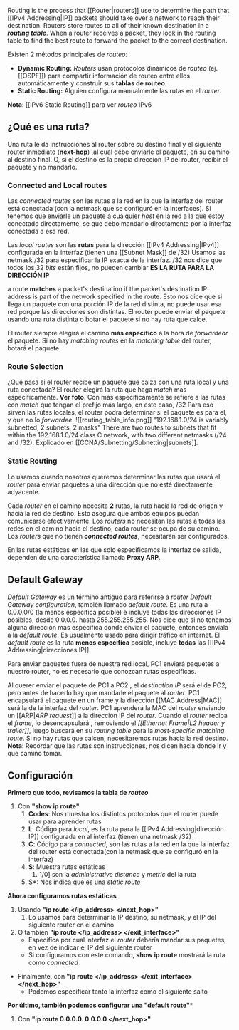 Routing is the process that [[Router|routers]] use to determine the path that [[IPv4 Addressing|IP]] packets should take over a network to reach their destination. 
Routers store routes to all of their known destination in a ***routing table***.
When a router receives a packet, they look in the routing table to find the best route to forward the packet to the correct destination.

Existen 2 métodos principales de *routeo:*
- **Dynamic Routing:** *Routers* usan protocolos dinámicos de *routeo* (ej. [[OSPF]]) para compartir información de routeo entre ellos automáticamente y construir sus **tablas de routeo**.
- **Static Routing:** Alguien configura manualmente las rutas en el *router.*


**Nota**: [[IPv6 Static Routing]] para ver *routeo* IPv6

## ¿Qué es una ruta?

Una ruta le da instrucciones al router sobre su destino final y el siguiente router inmediato (**next-hop**) ,al cual debe enviarle el paquete, en su camino al destino final.
O, si el destino es la propia dirección IP del router, recibir el paquete y no mandarlo.

### Connected and Local routes

Las *connected routes* son las rutas a la red en la que la interfaz del router está conectada (con la netmask que se configuró en la interfaces).
Si tenemos que enviarle un paquete a cualquier *host* en la red a la que estoy conectado directamente, se que debo mandarlo directamente por la interfaz conectada a esa red.

Las *local routes* son las **rutas** para la dirección [[IPv4 Addressing|IPv4]] configurada en la interfaz (tienen una [[Subnet Mask]] de /32)
Usamos las netmask /32 para especificar la IP exacta de la interfaz. /32 nos dice que todos los 32 *bits* están fijos, no pueden cambiar
**ES LA RUTA PARA LA DIRECCIÓN IP**

a route **matches** a packet's destination if the packet's destination IP address is part of the network specified in the route.
Esto nos dice que si llega un paquete con una porción IP de la red distinta, no puede usar esa red porque las direcciones son distintas. El router puede enviar el paquete usando una ruta distinta o botar el paquete si no hay ruta que calce.

El router siempre elegirá el camino **más especifico** a la hora de *forwardear* el paquete.
Si no hay *matching routes* en la *matching table* del router, botará el paquete

### Route Selection
 ¿Qué pasa si el router recibe un paquete que calza con una ruta local y una ruta conectada?
 El router elegirá la ruta que haga *match* mas específicamente. **Ver foto**.
 Con mas específicamente se refiere a las rutas con *match* que tengan el prefijo más largo, en este caso, /32
 Para eso sirven las rutas locales, el router podrá determinar si el paquete es para el, y que no lo *forwardee*.
 ![[routing_table_info.png]]
 "192.168.1.0/24 is variably subnetted, 2 subnets, 2 masks"
 There are two routes to subnets that fit within the 192.168.1.0/24 class C network, with two different netmasks (/24 and /32).
 Explicado en [[CCNA/Subnetting/Subnetting|subnets]].

### Static Routing

Lo usamos cuando nosotros queremos determinar las rutas que usará el *router* para enviar paquetes a una dirección que no esté directamente adyacente.

Cada *router* en el camino necesita **2** rutas, la ruta hacia la red de origen y hacia la red de destino.
Esto asegura que ambos equipos puedan comunicarse efectivamente.
Los *routers* no necesitan las rutas a todas las redes en el camino hacia el destino, cada router se ocupa de su camino.
Los *routers* que no tienen ***connected routes***, necesitarán ser configurados.

En las rutas estáticas en las que solo especificamos la interfaz de salida, dependen de una característica llamada **Proxy ARP**.

## Default Gateway

*Default Gateway* es un término antiguo para referirse a *router*
*Default Gateway configuration*, también llamado *default route*.
Es una ruta a 0.0.0.0/0 (la menos específica posible) e incluye todas las direcciones IP posibles, desde 0.0.0.0. hasta 255.255.255.255. Nos dice que si no tenemos alguna dirección más especifica donde enviar el paquete, entonces envíala a la *default route*. 
Es usualmente usado para dirigir tráfico en internet.
El *default route* es la ruta **menos especifica** posible, incluye **todas** las [[IPv4 Addressing|direcciones IP]]. 
 
Para enviar paquetes fuera de nuestra red local, PC1 enviará paquetes a nuestro router, no es necesario que conozcan rutas específicas.


Al querer enviar el paquete de PC1 a PC2 , el *destination IP* será el de PC2, pero antes de hacerlo hay que mandarle el paquete al *router*. PC1 encapsulará el paquete en un frame y la dirección [[MAC Address|MAC]] será la de la interfaz del *router*. PC1 aprenderá la MAC del *router* enviando un [[ARP|*ARP request*]] a la dirección IP del *router*.
Cuando el *router* reciba el *frame*, lo desencapsulará , removiendo el *[[Ethernet Frame|L2 header y trailer]]*, luego buscará en su *routing table* para la *most-specific matching route*.
Si no hay rutas que calcen, necesitaremos rutas hacia la red destino.
**Nota**: Recordar que las rutas son instrucciones, nos dicen hacia donde ir y que camino tomar.

## Configuración

**Primero que todo, revisamos la tabla de *routeo***
1. Con **"show ip route"**
	1.  **Codes**: Nos muestra los distintos protocolos que el router puede usar para aprender rutas
	2. **L**: Código para *local*, es la ruta para la [[IPv4 Addressing|dirección IP]] configurada en al interfaz (tienen una netmask /32)
	3. **C**: Código para *connected*, son las rutas a la red en la que la interfaz del router está conectada(con la netmask que se configuró en la interfaz)
	4. **S**: Muestra rutas estáticas
		1. 1/0] son la *administrative distance* y *metric* del la ruta
	5. S*: Nos indica que es una *static route*    

**Ahora configuramos rutas estáticas**
1. Usando **"ip route </ip_address> </netmask> </next_hop>"**
	1. Lo usamos para determinar la IP destino, su netmask, y el IP del siguiente router en el camino
2. O también **"ip route </ip_address> </netmask> </exit_interface>"**
	- Especifíca por cual interfaz el *router* debería mandar sus paquetes, en vez de indicar el IP del siguiente router
	- Si configuramos con este comando,  **show ip route** mostrará la ruta como *connected*
- Finalmente, con **"ip route </ip_address> </netmask> </exit_interface> </next_hop>"**
	- Podemos especificar tanto la interfaz como el siguiente salto

**Por último, también podemos configurar una "default route"***
1. Con **"ip route 0.0.0.0. 0.0.0.0 </next_hop>"**